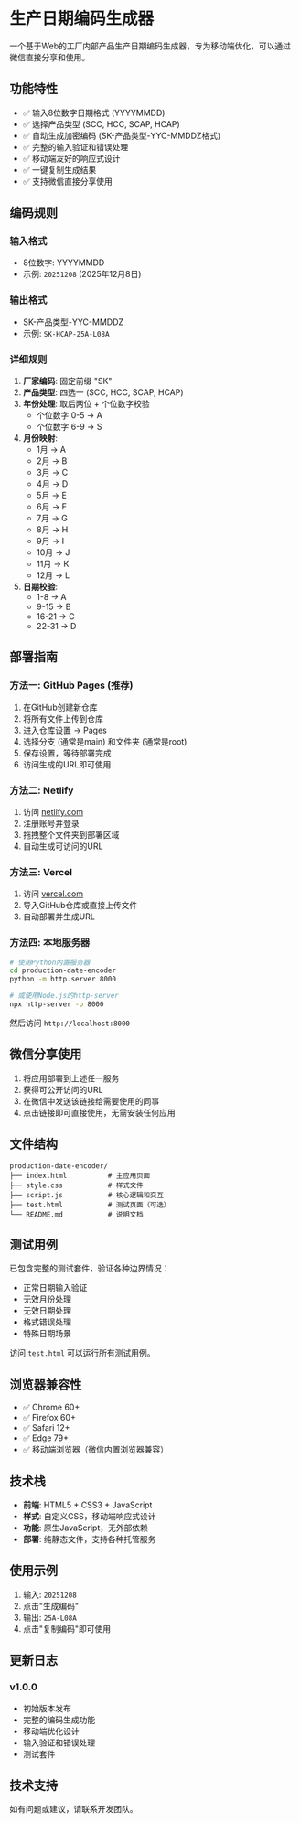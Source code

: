 # 生产日期编码生成器

一个基于Web的工厂内部产品生产日期编码生成器，专为移动端优化，可以通过微信直接分享和使用。

## 功能特性

- ✅ 输入8位数字日期格式 (YYYYMMDD)
- ✅ 选择产品类型 (SCC, HCC, SCAP, HCAP)
- ✅ 自动生成加密编码 (SK-产品类型-YYC-MMDDZ格式)
- ✅ 完整的输入验证和错误处理
- ✅ 移动端友好的响应式设计
- ✅ 一键复制生成结果
- ✅ 支持微信直接分享使用

## 编码规则

### 输入格式
- 8位数字: YYYYMMDD
- 示例: `20251208` (2025年12月8日)

### 输出格式
- SK-产品类型-YYC-MMDDZ
- 示例: `SK-HCAP-25A-L08A`

### 详细规则
1. **厂家编码**: 固定前缀 "SK"
2. **产品类型**: 四选一 (SCC, HCC, SCAP, HCAP)
3. **年份处理**: 取后两位 + 个位数字校验
   - 个位数字 0-5 → A
   - 个位数字 6-9 → S
4. **月份映射**:
   - 1月 → A
   - 2月 → B
   - 3月 → C
   - 4月 → D
   - 5月 → E
   - 6月 → F
   - 7月 → G
   - 8月 → H
   - 9月 → I
   - 10月 → J
   - 11月 → K
   - 12月 → L
5. **日期校验**:
   - 1-8 → A
   - 9-15 → B
   - 16-21 → C
   - 22-31 → D

## 部署指南

### 方法一: GitHub Pages (推荐)
1. 在GitHub创建新仓库
2. 将所有文件上传到仓库
3. 进入仓库设置 → Pages
4. 选择分支 (通常是main) 和文件夹 (通常是root)
5. 保存设置，等待部署完成
6. 访问生成的URL即可使用

### 方法二: Netlify
1. 访问 [netlify.com](https://www.netlify.com/)
2. 注册账号并登录
3. 拖拽整个文件夹到部署区域
4. 自动生成可访问的URL

### 方法三: Vercel
1. 访问 [vercel.com](https://vercel.com/)
2. 导入GitHub仓库或直接上传文件
3. 自动部署并生成URL

### 方法四: 本地服务器
```bash
# 使用Python内置服务器
cd production-date-encoder
python -m http.server 8000

# 或使用Node.js的http-server
npx http-server -p 8000
```
然后访问 `http://localhost:8000`

## 微信分享使用

1. 将应用部署到上述任一服务
2. 获得可公开访问的URL
3. 在微信中发送该链接给需要使用的同事
4. 点击链接即可直接使用，无需安装任何应用

## 文件结构
```
production-date-encoder/
├── index.html          # 主应用页面
├── style.css           # 样式文件
├── script.js           # 核心逻辑和交互
├── test.html           # 测试页面（可选）
└── README.md           # 说明文档
```

## 测试用例

已包含完整的测试套件，验证各种边界情况：
- 正常日期输入验证
- 无效月份处理
- 无效日期处理
- 格式错误处理
- 特殊日期场景

访问 `test.html` 可以运行所有测试用例。

## 浏览器兼容性

- ✅ Chrome 60+
- ✅ Firefox 60+
- ✅ Safari 12+
- ✅ Edge 79+
- ✅ 移动端浏览器（微信内置浏览器兼容）

## 技术栈

- **前端**: HTML5 + CSS3 + JavaScript
- **样式**: 自定义CSS，移动端响应式设计
- **功能**: 原生JavaScript，无外部依赖
- **部署**: 纯静态文件，支持各种托管服务

## 使用示例

1. 输入: `20251208`
2. 点击"生成编码"
3. 输出: `25A-L08A`
4. 点击"复制编码"即可使用

## 更新日志

### v1.0.0
- 初始版本发布
- 完整的编码生成功能
- 移动端优化设计
- 输入验证和错误处理
- 测试套件

## 技术支持

如有问题或建议，请联系开发团队。